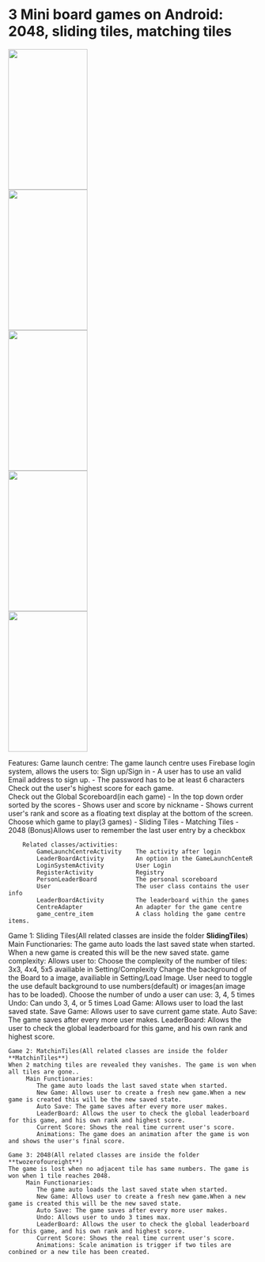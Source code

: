 <body>
    <h1>3 Mini board games on Android: 2048, sliding tiles, matching tiles</h1>
<div>
        <div class="inline-block">
        <img src="https://user-images.githubusercontent.com/32601310/75058454-04812480-54a9-11ea-8eca-f86e555097e0.png" height="284" width="160">
        </div>
        <div class="inline-block">
        <img src="https://user-images.githubusercontent.com/32601310/75058425-fc28e980-54a8-11ea-9730-bb5965432567.png" height="284" width="160">
        </div>
        <div class="inline-block">
        <img src="https://user-images.githubusercontent.com/32601310/75058437-00550700-54a9-11ea-9afd-e56242fd40b0.png" height="284" width="160">
        </div>
        <div class="inline-block">
        <img src="https://user-images.githubusercontent.com/32601310/75058442-00ed9d80-54a9-11ea-88fd-8876dc7f983e.png" height="284" width="160">
        </div>
        <div class="inline-block">
        <img src="https://user-images.githubusercontent.com/32601310/75058452-03e88e00-54a9-11ea-8a0a-3d6b2575c48b.png" height="284" width="160">
        </div>
    </div>






Features:
    Game launch centre:
        The game launch centre uses Firebase login system, allows the users to:
            Sign up/Sign in
                - A user has to use an valid Email address to sign up.
                - The password has to be at least 6 characters
            Check out the user's highest score for each game.    
            Check out the Global Scoreboard(in each game)
                - In the top down order sorted by the scores 
                - Shows user and score by nickname
                - Shows current user's rank and score as a floating text display at the bottom of the screen.
            Choose which game to play(3 games)
                - Sliding Tiles
                - Matching Tiles
                - 2048
            (Bonus)Allows user to remember the last user entry by a checkbox

        Related classes/activities:
            GameLaunchCentreActivity    The activity after login
            LeaderBoardActivity         An option in the GameLaunchCenteR
            LoginSystemActivity         User Login
            RegisterActivity            Registry
            PersonLeaderBoard           The personal scoreboard
            User                        The user class contains the user info
            LeaderBoardActivity         The leaderboard within the games
            CentreAdapter               An adapter for the game centre
            game_centre_item            A class holding the game centre items.
            
   Game 1: Sliding Tiles(All related classes are inside the folder **SlidingTiles**)
        Main Functionaries:
            The game auto loads the last saved state when started.
            When a new game is created this will be the new saved state.
            game complexity:
                Allows user to:
                Choose the complexity of the number of tiles: 3x3, 4x4, 5x5 availiable in Setting/Complexity
                Change the background of the Board to a image, availiable in Setting/Load Image. User need to toggle the 
                    use default background to use numbers(default) or images(an image has to be loaded).
                Choose the number of undo a user can use: 3, 4, 5 times
            Undo: Can undo 3, 4, or 5 times
            Load Game: Allows user to load the last saved state.
            Save Game: Allows user to save current game state.
            Auto Save: The game saves after every more user makes.
            LeaderBoard: Allows the user to check the global leaderboard for this game, and his own rank and highest score.
            
    Game 2: MatchinTiles(All related classes are inside the folder **MatchinTiles**)
    When 2 matching tiles are revealed they vanishes. The game is won when all tiles are gone..
         Main Functionaries:
            The game auto loads the last saved state when started.
            New Game: Allows user to create a fresh new game.When a new game is created this will be the new saved state.
            Auto Save: The game saves after every more user makes.
            LeaderBoard: Allows the user to check the global leaderboard for this game, and his own rank and highest score.                    
            Current Score: Shows the real time current user's score.
            Animations: The game does an animation after the game is won and shows the user's final score.
   
    Game 3: 2048(All related classes are inside the folder **twozerofoureight**)
    The game is lost when no adjacent tile has same numbers. The game is won when 1 tile reaches 2048.
         Main Functionaries:
            The game auto loads the last saved state when started.
            New Game: Allows user to create a fresh new game.When a new game is created this will be the new saved state.
            Auto Save: The game saves after every more user makes.
            Undo: Allows user to undo 3 times max.
            LeaderBoard: Allows the user to check the global leaderboard for this game, and his own rank and highest score.                    
            Current Score: Shows the real time current user's score.
            Animations: Scale animation is trigger if two tiles are conbined or a new tile has been created.
</body>
